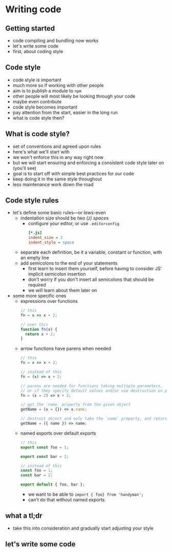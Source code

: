 # Writing code

## Getting started

- code compiling and bundling now works
- let's write some code
- first, about coding style

## Code style

- code style is important
- much more so if working with other people
- aim is to publish a module to `npm`
- other people will most likely be looking through your code
- maybe even contribute
- code style becomes important
- pay attention from the start, easier in the long run
- what is code style then?

## What is code style?

- set of conventions and agreed upon rules
- here's what we'll start with
- we won't enforce this in any way right now
- but we will start ensuring and enforcing a consistent code style later on (you'll see)
- goal is to start off with simple best practices for our code
- keep doing it in the same style throughout
- less maintenance work down the road

## Code style rules

- let's define some basic rules—or _laws_-even
  - indentation size should be _two (`2`) spaces_
    - configure your editor, or use `.editorconfig`
      ```ini
      [*.js]
      indent_size = 2
      indent_style = space
      ```
  - separate each definition, be it a variable, constant or function, with an empty line
  - add semicolons to the end of your statements
    - first learn to insert them yourself, before having to consider JS' implicit semicolon insertion
    - don't worry if you don't insert all semicolons that should be required
    - we will learn about them later on
- some more specific ones
  - expressions over functions
    ```js
    // this
    fn = x => x + 2;

    // over this
    function fn(x) {
      return x + 2;
    }
    ```
  - arrow functions have parens when needed
    ```js
    // this
    fn = x => x + 2;

    // instead of this
    fn = (x) => x + 2;

    // parens are needed for functions taking multiple parameters,
    // or if they specify default values and/or use destruction on parameters
    fn = (x = 2) => x + 2;

    // get the `name` property from the given object
    getName = (x = {}) => x.name;

    // destruct object and only take the `name` property, and return it
    getName = ({ name }) => name;
    ```
  - named exports over default exports
    ```js
    // this
    export const foo = 1;

    export const bar = 2;

    // instead of this
    const foo = 1;
    const bar = 2;

    export default { foo, bar };
    ```
    - we want to be able to `import { foo} from 'handyman';`
    - can't do that without named exports

## what a tl;dr

- take this into consideration and gradually start adjusting your style

## let's write some code